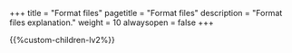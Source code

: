 +++
title = "Format files"
pagetitle = "Format files"
description = "Format files explanation."
weight = 10
alwaysopen = false
+++

{{%custom-children-lv2%}}
